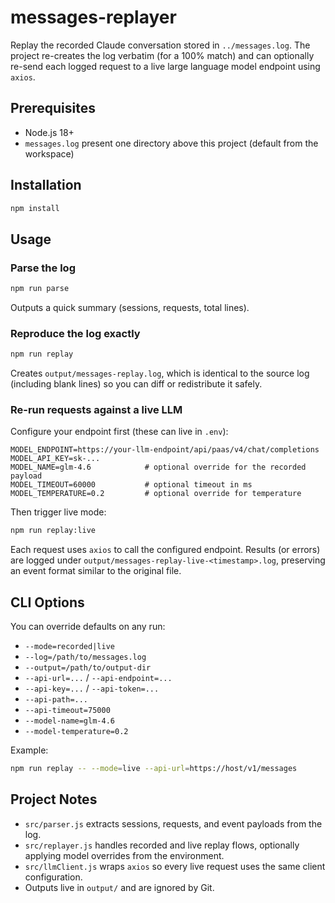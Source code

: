 # messages-replayer

Replay the recorded Claude conversation stored in `../messages.log`. The project re-creates the log verbatim (for a 100% match) and can optionally re-send each logged request to a live large language model endpoint using `axios`.

## Prerequisites

- Node.js 18+
- `messages.log` present one directory above this project (default from the workspace)

## Installation

```bash
npm install
```

## Usage

### Parse the log

```bash
npm run parse
```

Outputs a quick summary (sessions, requests, total lines).

### Reproduce the log exactly

```bash
npm run replay
```

Creates `output/messages-replay.log`, which is identical to the source log (including blank lines) so you can diff or redistribute it safely.

### Re-run requests against a live LLM

Configure your endpoint first (these can live in `.env`):

```
MODEL_ENDPOINT=https://your-llm-endpoint/api/paas/v4/chat/completions
MODEL_API_KEY=sk-...
MODEL_NAME=glm-4.6            # optional override for the recorded payload
MODEL_TIMEOUT=60000           # optional timeout in ms
MODEL_TEMPERATURE=0.2         # optional override for temperature
```

Then trigger live mode:

```bash
npm run replay:live
```

Each request uses `axios` to call the configured endpoint. Results (or errors) are logged under `output/messages-replay-live-<timestamp>.log`, preserving an event format similar to the original file.

## CLI Options

You can override defaults on any run:

- `--mode=recorded|live`
- `--log=/path/to/messages.log`
- `--output=/path/to/output-dir`
- `--api-url=...` / `--api-endpoint=...`
- `--api-key=...` / `--api-token=...`
- `--api-path=...`
- `--api-timeout=75000`
- `--model-name=glm-4.6`
- `--model-temperature=0.2`

Example:

```bash
npm run replay -- --mode=live --api-url=https://host/v1/messages
```

## Project Notes

- `src/parser.js` extracts sessions, requests, and event payloads from the log.
- `src/replayer.js` handles recorded and live replay flows, optionally applying model overrides from the environment.
- `src/llmClient.js` wraps `axios` so every live request uses the same client configuration.
- Outputs live in `output/` and are ignored by Git.
